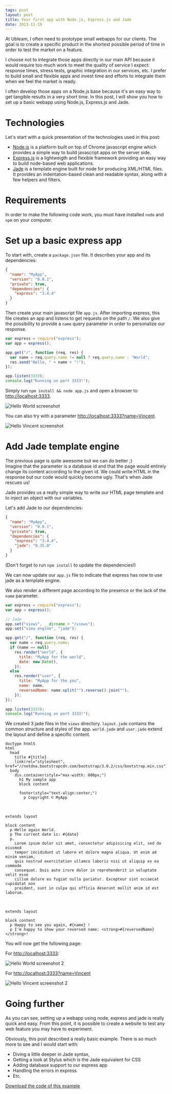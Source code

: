 ```yaml
---
tags: post
layout: post
title: Your first app with Node.js, Express.js and Jade
date: 2013-11-19
---
```


At Ubleam, I often need to prototype small webapps for our clients. The goal is to create a specific product in the shortest possible period of time in order to test the market on a feature.

I choose not to integrate those apps directly in our main API because it would require too much work to meet the quality of service I expect: response times, stress tests, graphic integration in our services, etc. I prefer to build small and flexible apps and invest time and efforts to integrate them when we feel the market is ready.

I often develop those apps on a Node.js base because it's an easy way to get tangible results in a very short time. In this post, I will show you how to set up a basic webapp using Node.js, Express.js and Jade.

<!--more-->

# Technologies

Let's start with a quick presentation of the technologies used in this post:

- [Node.js](http://nodejs.org) is a platform built on top of Chrome javascript engine which provides a simple way to build javascript apps on the server side.
- [Express.js](http://expressjs.com) is a lightweigth and flexible framework providing an easy way to build node-based web applications.
- [Jade](http://jade-lang.com/) is a template engine built for node for producing XML/HTML files. It provides an indentation-based clean and readable syntax, along with a few helpers and filters.

# Requirements

In order to make the following code work, you must have installed `node` and `npm` on your computer.

# Set up a basic express app

To start with, create a `package.json` file. It describes your app and its dependencies:

```json
{
  "name": "MyApp",
  "version": "0.0.1",
  "private": true,
  "dependencies": {
    "express": "3.4.4"
  }
}
```

Then create your main javascript file `app.js`. After importing express, this file creates an app and listens to get requests on the path `/`. We also give the possibility to provide a `name` query parameter in order to personalize our response.

```js
var express = require("express");
var app = express();

app.get("/", function (req, res) {
  var name = req.query.name != null ? req.query.name : "World";
  res.send("Hello, " + name + "!");
});

app.listen(3333);
console.log("Running on port 3333!");
```

Simply run `npm install && node app.js` and open a browser to [http://localhost:3333](http://localhost:3333).

![Hello World screenshot](/assets/blog/20131118/express-jade-first-app-screenshot_step1.png)

You can also try with a parameter [http://localhost:3333?name=Vincent](http://localhost:3333?name=Vincent).

![Hello Vincent screenshot](/assets/blog/20131118/express-jade-first-app-screenshot_step1_bis.png)

# Add Jade template engine

The previous page is quite awesome but we can do better ;)  
Imagine that the parameter is a database id and that the page would entirely change its content according to the given id.
We could write HTML in the response but our code would quickly become ugly. That's when Jade rescues us!

Jade provides us a really simple way to write our HTML page template and to inject an object with our variables.

Let's add Jade to our dependencies:

```json
{
  "name": "MyApp",
  "version": "0.0.1",
  "private": true,
  "dependencies": {
    "express": "3.4.4",
    "jade": "0.35.0"
  }
}
```

(Don't forget to run `npm install` to update the dependencies!)

We can now update our `app.js` file to indicate that express has now to use jade as a template engine.

We also render a different page according to the presence or the lack of the `name` parameter.

```js
var express = require("express");
var app = express();

// Jade
app.set("views", __dirname + "/views");
app.set("view engine", "jade");

app.get("/", function (req, res) {
  var name = req.query.name;
  if (name == null)
    res.render("world", {
      title: "MyApp for the world",
      date: new Date(),
    });
  else
    res.render("user", {
      title: "MyApp for the you",
      name: name,
      reversedName: name.split("").reverse().join(""),
    });
});

app.listen(3333);
console.log("Running on port 3333!");
```

We created 3 jade files in the `views` directory. `layout.jade` contains the common structure and styles of the app. `world.jade` and `user.jade` extend the layout and define a specific content.

```
doctype html5
html
  head
    title #{title}
    link(rel="stylesheet", href="//netdna.bootstrapcdn.com/bootstrap/3.0.2/css/bootstrap.min.css")
  body
    div.container(style="max-width: 800px;")
      h1 My sample app
      block content

      footer(style="text-align:center;")
        p Copyright © MyApp
```

&nbsp;

```
extends layout

block content
  p Hello again World.
  p The current date is: #{date}
  p.
    Lorem ipsum dolor sit amet, consectetur adipisicing elit, sed do eiusmod
    tempor incididunt ut labore et dolore magna aliqua. Ut enim ad minim veniam,
    quis nostrud exercitation ullamco laboris nisi ut aliquip ex ea commodo
    consequat. Duis aute irure dolor in reprehenderit in voluptate velit esse
    cillum dolore eu fugiat nulla pariatur. Excepteur sint occaecat cupidatat non
    proident, sunt in culpa qui officia deserunt mollit anim id est laborum.
```

&nbsp;

```
extends layout
```

```
block content
  p Happy to see you again, #{name} !
  p I'm happy to show your reversed name: <strong>#{reversedName}</strong>!
```

You will now get the following page:

For [http://localhost:3333](http://localhost:3333):

![Hello World screenshot 2](/assets/blog/20131118/express-jade-first-app-screenshot_step2.png)

For [http://localhost:3333?name=Vincent](http://localhost:3333?name=Vincent)

![Hello Vincent screenshot 2](/assets/blog/20131118/express-jade-first-app-screenshot_step2_bis.png)

# Going further

As you can see, setting up a webapp using node, express and jade is really quick and easy. From this point, it is possible to create a website to test any web feature you may have to experiment.

Obviously, this post described a really basic example. There is so much more to see and I would start with:

- Diving a little deeper in Jade syntax,
- Getting a look at Stylus which is the Jade equivalent for CSS
- Adding database support to our express app
- Handling the errors in express
- Etc.

<a href="http://github.com/vdurmont/express-jade-example" class="btn btn-primary">Download the code of this example</a>
